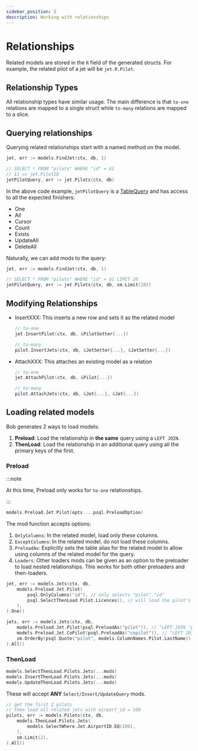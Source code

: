 ```yaml
---
sidebar_position: 5
description: Working with relationships
---
```


# Relationships

Related models are stored in the `R` field of the generated structs. For example, the related pilot of a jet will be `jet.R.Pilot`.

## Relationship Types

All relationship types have similar usage. The main difference is that `to-one` relations are mapped to a single struct while `to-many` relations are mapped to a slice.

## Querying relationships

Querying related relationships start with a named method on the model.

```go
jet, err := models.FindJet(ctx, db, 1)

// SELECT * FROM "pilots" WHERE "id" = $1
// $1 => jet.PilotID
jetPilotQuery, err := jet.Pilots(ctx, db)
```

In the above code example, `jetPilotQuery` is a [TableQuery](../models/table#queries) and has access to all the expected finishers:

- One
- All
- Cursor
- Count
- Exists
- UpdateAll
- DeleteAll

Naturally, we can add mods to the query:

```go
jet, err := models.FindJet(ctx, db, 1)

// SELECT * FROM "pilots" WHERE "id" = $1 LIMIT 20
jetPilotQuery, err := jet.Pilots(ctx, db, sm.Limit(20))
```

## Modifying Relationships

- InsertXXX: This inserts a new row and sets it as the related model

  ```go
  // to-one
  jet.InsertPilot(ctx, db, &PilotSetter{...})

  // to-many
  pilot.InsertJets(ctx, db, &JetSetter{...}, &JetSetter{...})
  ```

- AttachXXX: This attaches an existing model as a relation

  ```go
  // to-one
  jet.AttachPilot(ctx, db, &Pilot{...})

  // to-many
  pilot.AttachJets(ctx, db, &Jet{...}, &Jet{...})
  ```

## Loading related models

Bob generates 2 ways to load models:

1. **Preload**: Load the relationship in **the same** query using a `LEFT JOIN`.
1. **ThenLoad**: Load the relationship in an additional query using all the primary keys of the first.

### Preload

:::note

At this time, Preload only works for `to-one` relationships.

:::

```go
models.Preload.Jet.Pilot(opts ...psql.PreloadOption)
```

The mod function accepts options:

1. `OnlyColumns`: In the related model, load only these columns.
1. `ExceptColumns`: In the related model, do not load these columns.
1. `PreloadAs`: Explicitly sets the table alias for the related model to allow using columns of the related model for the query.
1. `Loaders`: Other loaders mods can be given as an option to the preloader to load nested relationships. This works for both other preloaders and then-loaders.

```go
jet, err := models.Jets(ctx, db,
    models.Preload.Jet.Pilot(
        psql.OnlyColumns("id"), // only selects "pilot"."id"
        psql.SelectThenLoad.Pilot.Licences(), // will load the pilot's licences
    ),
).One()
```

```go
jets, err := models.Jets(ctx, db,
	models.Preload.Jet.Pilot(psql.PreloadAs("pilot")), // "LEFT JOIN "pilots" AS "pilot" ON ("jet"."pilot_id" = "pilot"."id")
	models.Preload.Jet.CoPilot(psql.PreloadAs("copilot")), // "LEFT JOIN "pilots" AS "copilot" ON ("jet"."copilot_id" = "copilot"."id")
	sm.OrderBy(psql.Quote("pilot", models.ColumnNames.Pilot.LastName)) // ORDER BY "pilot"."last_name" DESC
).All()
```

### ThenLoad

```go
models.SelectThenLoad.Pilots.Jets(...mods)
models.InsertThenLoad.Pilots.Jets(...mods)
models.UpdateThenLoad.Pilots.Jets(...mods)
```

These will accept **ANY** `Select/Insert/UpdateQuery` mods.

```go
// get the first 2 pilots
// then load all related jets with airport_id = 100
pilots, err := models.Pilots(ctx, db,
    models.ThenLoad.Pilots.Jets(
        models.SelectWhere.Jet.AirportID.EQ(100),
    ),
    sm.Limit(2),
).All()
```
